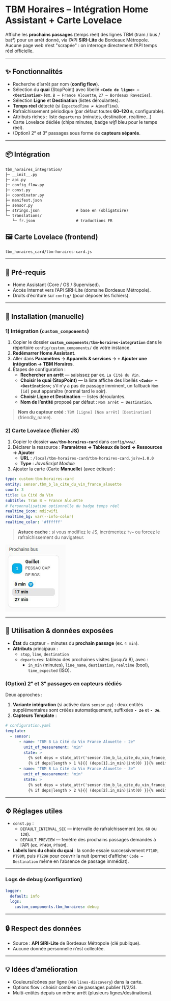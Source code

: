 # TBM Horaires – Intégration Home Assistant + Carte Lovelace

Affiche les **prochains passages** (temps réel) des lignes TBM (tram / bus / bat³) pour un arrêt donné, via l’API **SIRI-Lite** de Bordeaux Métropole. Aucune page web n’est "scrapée" : on interroge directement l’API temps réel officielle.

---

## ✨ Fonctionnalités

- Recherche d’arrêt par nom (**config flow**).
- Sélection du **quai** (StopPoint) avec libellé **`<Code de ligne> – <Destination>`** (ex. `B – France Alouette`, `27 – Bordeaux Ravezies`).
- Sélection **Ligne** et **Destination** (listes déroulantes).
- **Temps réel** détecté (si `ExpectedTime ≠ AimedTime`).
- Rafraîchissement périodique (par défaut toutes **60–120 s**, configurable).
- Attributs riches : liste `departures` (minutes, destination, realtime…)
- Carte Lovelace dédiée (chips minutes, badge *wifi* bleu pour le temps réel).
- (Option) 2ᵉ et 3ᵉ passages sous forme de **capteurs séparés**.

---

## 📦 Intégration

```text
tbm_horaires_integration/
├─ __init__.py
├─ api.py
├─ config_flow.py
├─ const.py
├─ coordinator.py
├─ manifest.json
├─ sensor.py
├─ strings.json                # base en (obligatoire)
└─ translations/
   └─ fr.json                  # traductions FR
```

## 🖼️ Carte Lovelace (frontend)

```text
tbm_horaires_card/tbm-horaires-card.js
```

---

## 🔧 Pré-requis

- Home Assistant (Core / OS / Supervised).
- Accès Internet vers l’API SIRI-Lite (domaine Bordeaux Métropole).
- Droits d’écriture sur `config/` (pour déposer les fichiers).

---

## 🚀 Installation (manuelle)

### 1) Intégration (`custom_components`)

1. Copier le dossier **`custom_components/tbm-horaires-integration`** dans le répertoire `config/custom_components/` de votre instance.
2. **Redémarrer Home Assistant**.
3. Aller dans **Paramètres → Appareils & services → + Ajouter une intégration → TBM Horaires**.
4. Étapes de configuration :
   - **Rechercher un arrêt** — saisissez par ex. `La Cité du Vin`.
   - **Choisir le quai (StopPoint)** — la liste affiche des libellés **`<Code> – <Destination>`**; s’il n’y a pas de passage imminent, un fallback `Nom [id]` peut apparaître (normal tard le soir).
   - **Choisir Ligne et Destination** — listes déroulantes.
   - **Nom de l’entité** proposé par défaut : `Nom arrêt – Destination`.

> **Nom du capteur créé** : `TBM [Ligne] [Nom arrêt] [Destination]` (friendly_name).

### 2) Carte Lovelace (fichier JS)

1. Copier le dossier **`www/tbm-horaires-card`** dans `config/www/`.
2. Déclarer la ressource : **Paramètres → Tableaux de bord → Ressources → Ajouter**
   - **URL** : `/local/tbm-horaires-card/tbm-horaires-card.js?v=1.0.0`
   - **Type** : *JavaScript Module*
3. Ajouter la carte (Carte **Manuelle**) (avec éditeur) :

```yaml
type: custom:tbm-horaires-card
entity: sensor.tbm_b_la_cite_du_vin_france_alouette
count: 3
title: La Cité du Vin
subtitle: Tram B → France Alouette
# Personnalisation optionnelle du badge temps réel
realtime_icon: mdi:wifi
realtime_bg: var(--info-color)
realtime_color: '#ffffff'
```

> **Astuce cache** : si vous modifiez le JS, incrémentez `?v=` ou forcez le rafraîchissement du navigateur.


![Example de carte](card.png)

---

## 🧠 Utilisation & données exposées

- **État** du capteur = minutes du **prochain passage** (ex. `4 min`).
- **Attributs** principaux :
  - `stop`, `line`, `destination`
  - `departures`: tableau des prochaines visites (jusqu’à 8), avec :
    - `in_min` (minutes), `line_name`, `destination`, `realtime` (bool), `time_expected` (ISO).

### (Option) 2ᵉ et 3ᵉ passages en capteurs dédiés

Deux approches :

1. **Variante intégration** (si activée dans `sensor.py`) : deux entités supplémentaires sont créées automatiquement, suffixées **`- 2e`** et **`- 3e`**.
2. **Capteurs Template** :

```yaml
# configuration.yaml
template:
  - sensor:
      - name: "TBM B La Cité du Vin France Alouette - 2e"
        unit_of_measurement: "min"
        state: >
          {% set deps = state_attr('sensor.tbm_b_la_cite_du_vin_france_alouette','departures') or [] %}
          {% if deps|length > 1 %}{{ (deps[1].in_min)|int(0) }}{% endif %}
      - name: "TBM B La Cité du Vin France Alouette - 3e"
        unit_of_measurement: "min"
        state: >
          {% set deps = state_attr('sensor.tbm_b_la_cite_du_vin_france_alouette','departures') or [] %}
          {% if deps|length > 2 %}{{ (deps[2].in_min)|int(0) }}{% endif %}
```

---

## ⚙️ Réglages utiles

- `const.py` :
  - `DEFAULT_INTERVAL_SEC` — intervalle de rafraîchissement (ex. `60` ou `120`).
  - `DEFAULT_PREVIEW` — fenêtre des prochains passages demandés à l’API (ex. `PT40M`, `PT90M`).
- **Labels lors du choix du quai** : la sonde essaie successivement `PT10M`, `PT90M`, puis `PT20H` pour couvrir la nuit (permet d’afficher `Code – Destination` même en l’absence de passage immédiat).

---

### Logs de debug (configuration)

```yaml
logger:
  default: info
  logs:
    custom_components.tbm_horaires: debug
```

---

## 🔒 Respect des données

- Source : **API SIRI-Lite** de Bordeaux Métropole (clé publique).
- Aucune donnée personnelle n’est collectée.

---

## 💡 Idées d’amélioration

- Couleurs/icônes par ligne (via `lines-discovery`) dans la carte.
- Options flow : choisir combien de passages publier (1/2/3).
- Multi-entités depuis un même arrêt (plusieurs lignes/destinations).
